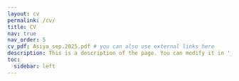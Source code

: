 ```yaml
---
layout: cv
permalink: /cv/
title: CV
nav: true
nav_order: 5
cv_pdf: Asiya_sep.2025.pdf # you can also use external links here
description: This is a description of the page. You can modify it in '_pages/cv.md'. You can also change or remove the top pdf download button.
toc:
  sidebar: left
---
```

